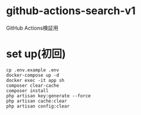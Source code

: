 # github-actions-search-v1
GitHub Actions検証用

# set up(初回)

```
cp .env.example .env
docker-compose up -d
docker exec -it app sh
composer clear-cache
composer install
php artisan key:generate --force
php artisan cache:clear
php artisan config:clear
```
